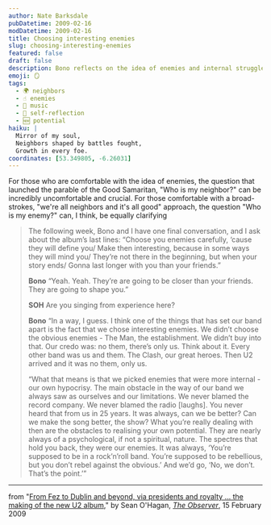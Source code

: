 ```yaml
---
author: Nate Barksdale
pubDatetime: 2009-02-16
modDatetime: 2009-02-16
title: Choosing interesting enemies
slug: choosing-interesting-enemies
featured: false
draft: false
description: Bono reflects on the idea of enemies and internal struggles in the context of U2's music and philosophy.
emoji: 🪞
tags:
  - 🌍 neighbors
  - ☝️ enemies
  - 🎸 music
  - 💭 self-reflection
  - 🆕 potential
haiku: |
  Mirror of my soul,  
  Neighbors shaped by battles fought,  
  Growth in every foe.
coordinates: [53.349805, -6.26031]
---
```


For those who are comfortable with the idea of enemies, the question that launched the parable of the Good Samaritan, "Who is my neighbor?" can be incredibly uncomfortable and crucial. For those comfortable with a broad-strokes, "we're all neighbors and it's all good" approach, the question "Who is my enemy?" can, I think, be equally clarifying

> The following week, Bono and I have one final conversation, and I ask about the album’s last lines: “Choose you enemies carefully, ‘cause they will define you/ Make then interesting, because in some ways they will mind you/ They’re not there in the beginning, but when your story ends/ Gonna last longer with you than your friends.”
>
> **Bono** “Yeah. Yeah. They’re are going to be closer than your friends. They are going to shape you.”
>
> **SOH** Are you singing from experience here?
>
> **Bono** “In a way, I guess. I think one of the things that has set our band apart is the fact that we chose interesting enemies. We didn’t choose the obvious enemies - The Man, the establishment. We didn’t buy into that. Our credo was: no them, there’s only us. Think about it. Every other band was us and them. The Clash, our great heroes. Then U2 arrived and it was no them, only us.
>
> “What that means is that we picked enemies that were more internal - our own hypocrisy. The main obstacle in the way of our band we always saw as ourselves and our limitations. We never blamed the record company. We never blamed the radio [laughs]. You never heard that from us in 25 years. It was always, can we be better? Can we make the song better, the show? What you’re really dealing with then are the obstacles to realising your own potential. They are nearly always of a psychological, if not a spiritual, nature. The spectres that hold you back, they were our enemies. It was always, ‘You’re supposed to be in a rock’n’roll band. You’re supposed to be rebellious, but you don’t rebel against the obvious.’ And we’d go, ‘No, we don’t. That’s the point.’”

---

from "[From Fez to Dublin and beyond, via presidents and royalty ... the making of the new U2 album](http://www.guardian.co.uk/music/2009/feb/15/u2-no-line-on-the-horizon)," by Sean O'Hagan, [_The Observer_](http://www.guardian.co.uk/music/2009/feb/15/u2-no-line-on-the-horizon), 15 February 2009
